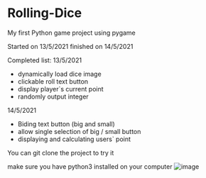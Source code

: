 # Rolling-Dice
My first Python game project using pygame

Started on 13/5/2021
finished on 14/5/2021

Completed list:
13/5/2021
* dynamically load dice image
* clickable roll text button
* display player`s current point
* randomly output integer 

14/5/2021
- Biding text button (big and small)
- allow single selection of big / small button 
- displaying and calculating users` point

You can git clone the project to try it 

make sure you have python3 installed on your computer
![image](https://user-images.githubusercontent.com/62586452/118305067-11f55500-b51a-11eb-9cd9-e1262de1823d.png)
